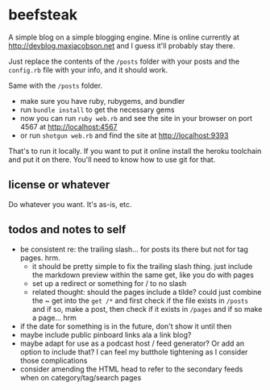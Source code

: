 # beefsteak

A simple blog on a simple blogging engine. Mine is online currently at <http://devblog.maxjacobson.net> and I guess it'll probably stay there.

Just replace the contents of the `/posts` folder with your posts and the `config.rb` file with your info, and it should work.

Same with the `/posts` folder.

* make sure you have ruby, rubygems, and bundler
* run `bundle install` to get the necessary gems
* now you can run `ruby web.rb` and see the site in your browser on port 4567 at <http://localhost:4567>
* or run `shotgun web.rb` and find the site at <http://localhost:9393>

That's to run it locally. If you want to put it online install the heroku toolchain and put it on there. You'll need to know how to use git for that.

## license or whatever

Do whatever you want. It's as-is, etc.

## todos and notes to self

* be consistent re: the trailing slash... for posts its there but not for tag pages. hrm.
    * it should be pretty simple to fix the trailing slash thing. just include the markdown preview within the same get, like you do with pages
    * set up a redirect or something for / to no slash
    * related thought: should the pages include a tilde? could just combine the ~ get into the `get /*` and first check if the file exists in `/posts` and if so, make a post, then check if it exists in `/pages` and if so make a page... hrm
* if the date for something is in the future, don't show it until then
* maybe include public pinboard links ala a link blog?
* maybe adapt for use as a podcast host / feed generator? Or add an option to include that? I can feel my butthole tightening as I consider those complications
* consider amending the HTML head to refer to the secondary feeds when on category/tag/search pages
